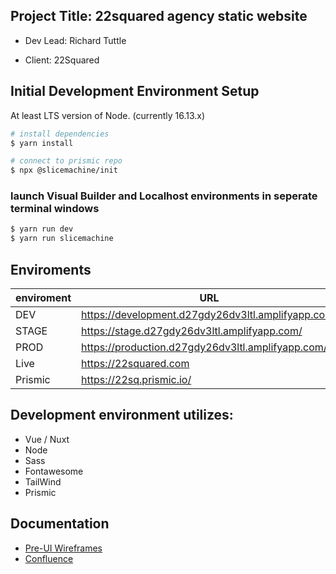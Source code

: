 ## Project Title: 22squared agency static website
* Dev Lead: Richard Tuttle
- Client: 22Squared

## Initial Development Environment Setup
At least LTS version of Node. (currently 16.13.x)

```bash
# install dependencies
$ yarn install

# connect to prismic repo
$ npx @slicemachine/init
```
### launch Visual Builder and Localhost environments in seperate terminal windows
```bash
$ yarn run dev
$ yarn run slicemachine
```

## Enviroments

| enviroment | URL                                                 |
| ---------- | --------------------------------------------------- |
| DEV        | https://development.d27gdy26dv3ltl.amplifyapp.com/  |
| STAGE      | https://stage.d27gdy26dv3ltl.amplifyapp.com/        |
| PROD       | https://production.d27gdy26dv3ltl.amplifyapp.com/   |
| Live       | https://22squared.com                               |
| Prismic    | https://22sq.prismic.io/                            |
## Development environment utilizes:

- Vue / Nuxt
- Node
- Sass
- Fontawesome
- TailWind
- Prismic

## Documentation
- [Pre-UI Wireframes](https://www.figma.com/proto/jZTTWbhyxblcXwZJr1vund/22squared-website-ux-2021?page-i%5B%E2%80%A6%5D264=&node-id=19%3A848&viewport=241%2C48%2C0.13&scaling=min-zoom)
- [Confluence](https://22squared.atlassian.net/wiki/spaces/TEC/pages/2107015172/Project+Overview)
